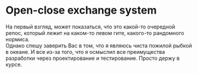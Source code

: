 # Open-close exchange system
На первый взгляд, может показаться, что это какой-то очередной репос, который лежит на каком-то левом гите, какого-то рандомного нормиса. </br>
Однако спешу заверить Вас в том, что я являюсь чиста пожилой рыбкой в океане. И все из-за того, что я осмыслил все преимущества разработки через проектирование и тестирование. Просто держу в курсе. </br>
